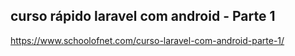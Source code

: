 ## curso rápido laravel com android - Parte 1
https://www.schoolofnet.com/curso-laravel-com-android-parte-1/
